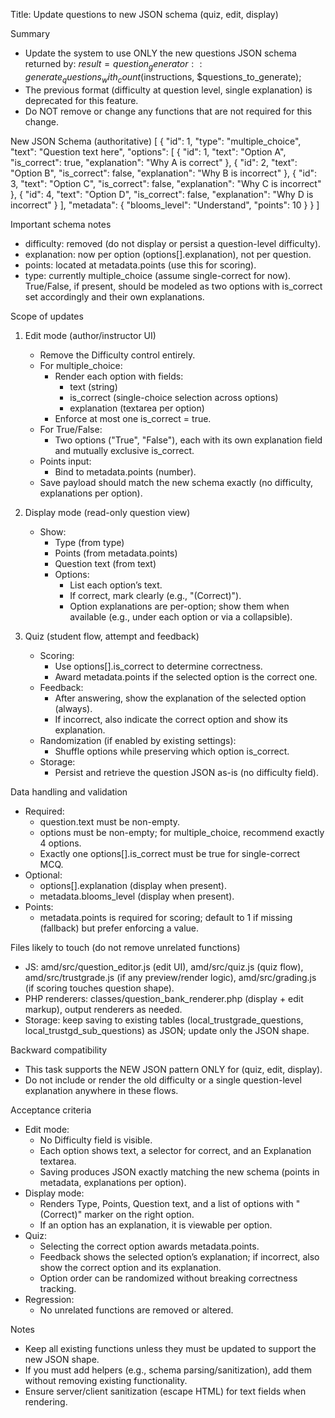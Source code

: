 Title: Update questions to new JSON schema (quiz, edit, display)

Summary
- Update the system to use ONLY the new questions JSON schema returned by:
  $result = question_generator::generate_questions_with_count($instructions, $questions_to_generate);
- The previous format (difficulty at question level, single explanation) is deprecated for this feature.
- Do NOT remove or change any functions that are not required for this change.

New JSON Schema (authoritative)
[
  {
    "id": 1,
    "type": "multiple_choice",
    "text": "Question text here",
    "options": [
      { "id": 1, "text": "Option A", "is_correct": true,  "explanation": "Why A is correct" },
      { "id": 2, "text": "Option B", "is_correct": false, "explanation": "Why B is incorrect" },
      { "id": 3, "text": "Option C", "is_correct": false, "explanation": "Why C is incorrect" },
      { "id": 4, "text": "Option D", "is_correct": false, "explanation": "Why D is incorrect" }
    ],
    "metadata": {
      "blooms_level": "Understand",
      "points": 10
    }
  }
]

Important schema notes
- difficulty: removed (do not display or persist a question-level difficulty).
- explanation: now per option (options[].explanation), not per question.
- points: located at metadata.points (use this for scoring).
- type: currently multiple_choice (assume single-correct for now). True/False, if present, should be modeled as two options with is_correct set accordingly and their own explanations.

Scope of updates
1) Edit mode (author/instructor UI)
   - Remove the Difficulty control entirely.
   - For multiple_choice:
     - Render each option with fields:
       - text (string)
       - is_correct (single-choice selection across options)
       - explanation (textarea per option)
     - Enforce at most one is_correct = true.
   - For True/False:
     - Two options ("True", "False"), each with its own explanation field and mutually exclusive is_correct.
   - Points input:
     - Bind to metadata.points (number).
   - Save payload should match the new schema exactly (no difficulty, explanations per option).

2) Display mode (read-only question view)
   - Show:
     - Type (from type)
     - Points (from metadata.points)
     - Question text (from text)
     - Options:
       - List each option’s text.
       - If correct, mark clearly (e.g., "(Correct)").
       - Option explanations are per-option; show them when available (e.g., under each option or via a collapsible).

3) Quiz (student flow, attempt and feedback)
   - Scoring:
     - Use options[].is_correct to determine correctness.
     - Award metadata.points if the selected option is the correct one.
   - Feedback:
     - After answering, show the explanation of the selected option (always).
     - If incorrect, also indicate the correct option and show its explanation.
   - Randomization (if enabled by existing settings):
     - Shuffle options while preserving which option is_correct.
   - Storage:
     - Persist and retrieve the question JSON as-is (no difficulty field).

Data handling and validation
- Required:
  - question.text must be non-empty.
  - options must be non-empty; for multiple_choice, recommend exactly 4 options.
  - Exactly one options[].is_correct must be true for single-correct MCQ.
- Optional:
  - options[].explanation (display when present).
  - metadata.blooms_level (display when present).
- Points:
  - metadata.points is required for scoring; default to 1 if missing (fallback) but prefer enforcing a value.

Files likely to touch (do not remove unrelated functions)
- JS: amd/src/question_editor.js (edit UI), amd/src/quiz.js (quiz flow), amd/src/trustgrade.js (if any preview/render logic), amd/src/grading.js (if scoring touches question shape).
- PHP renderers: classes/question_bank_renderer.php (display + edit markup), output renderers as needed.
- Storage: keep saving to existing tables (local_trustgrade_questions, local_trustgd_sub_questions) as JSON; update only the JSON shape.

Backward compatibility
- This task supports the NEW JSON pattern ONLY for (quiz, edit, display).
- Do not include or render the old difficulty or a single question-level explanation anywhere in these flows.

Acceptance criteria
- Edit mode:
  - No Difficulty field is visible.
  - Each option shows text, a selector for correct, and an Explanation textarea.
  - Saving produces JSON exactly matching the new schema (points in metadata, explanations per option).
- Display mode:
  - Renders Type, Points, Question text, and a list of options with "(Correct)" marker on the right option.
  - If an option has an explanation, it is viewable per option.
- Quiz:
  - Selecting the correct option awards metadata.points.
  - Feedback shows the selected option’s explanation; if incorrect, also show the correct option and its explanation.
  - Option order can be randomized without breaking correctness tracking.
- Regression:
  - No unrelated functions are removed or altered.

Notes
- Keep all existing functions unless they must be updated to support the new JSON shape.
- If you must add helpers (e.g., schema parsing/sanitization), add them without removing existing functionality.
- Ensure server/client sanitization (escape HTML) for text fields when rendering.
